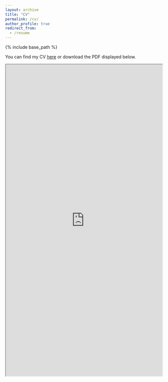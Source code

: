 ```yaml
---
layout: archive
title: "CV"
permalink: /cv/
author_profile: true
redirect_from:
  - /resume
---
```


{% include base_path %}

You can find my CV [here](https://rxresu.me/cypher-bruce/student-resume-english) or download the PDF displayed below.

<iframe src="https://cypher-bruce.github.io/files/Resume English.pdf" width="100%" height="1000px"></iframe>